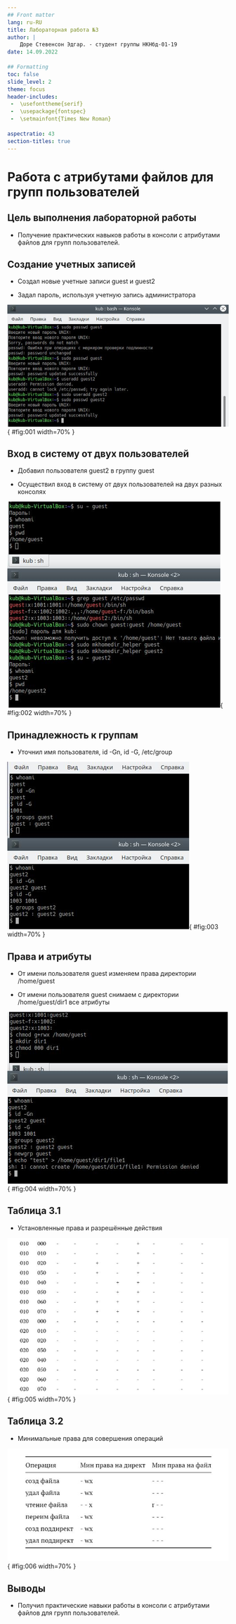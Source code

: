 ```yaml
---
## Front matter
lang: ru-RU
title: Лабораторная работа №3
author: |
	Доре Стевенсон Эдгар. - студент группы НКНбд-01-19
date: 14.09.2022

## Formatting
toc: false
slide_level: 2
theme: focus
header-includes: 
 -	\usefonttheme{serif}
 -	\usepackage{fontspec}  
 -	\setmainfont{Times New Roman} 

aspectratio: 43
section-titles: true
---
```


# Работа с атрибутами файлов для групп пользователей

## Цель выполнения лабораторной работы

- Получение практических навыков работы в консоли с атрибутами файлов для групп пользователей.


## Создание учетных записей

- Создал новые учетные записи guest и guest2

- Задал пароль, используя учетную запись администратора

![Создание учётных записей](image/1.jpg){ #fig:001 width=70% }

## Вход в систему от двух пользователей

- Добавил пользователя guest2 в группу guest

- Осуществил вход в систему от двух пользователей на двух разных консолях

![Вход в систему от двух пользователей](image/2.jpg){ #fig:002 width=70% }

## Принадлежность к группам

- Уточнил имя пользователя, id -Gn, id -G, /etc/group

![Информация о пользователях](image/3.jpg){ #fig:003 width=70% }


## Права и атрибуты

- От имени пользователя guest изменяем права директории /home/guest

- От имени пользователя guest снимаем с директории /home/guest/dir1 все атрибуты

![Снятие атрибутов](image/4.jpg){ #fig:004 width=70% }

## Таблица 3.1

- Установленные права и разрешённые действия

![Права на действия](image/5.jpg){ #fig:005 width=70% }


## Таблица 3.2

- Минимальные права для совершения операций

![Минимальные права](image/6.jpg){ #fig:006 width=70% }


## Выводы

- Получил практические навыки работы в консоли с атрибутами файлов для групп пользователей.
